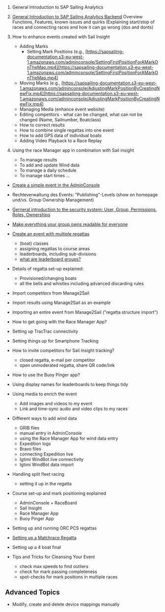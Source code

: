1. General Introduction to SAP Sailing Analytics

2. [General Introduction to SAP Sailing Analytics Backend](https://sapsailing-documentation.s3-eu-west-1.amazonaws.com/adminconsole/ALookAroundAdminConsole.mp4)
	Overview Functions, Features, known issues and quirks (Explaining start/stop of races and 	connecting races and how it can go wrong (dos and donts)
	
3. How to enhance events created with Sail Insight
	* Adding Marks
        * Setting Mark Positions (e.g., [https://sapsailing-documentation.s3-eu-west-1.amazonaws.com/adminconsole/SettingFirstPositionForAMarkOnTheMap.mp4](https://sapsailing-documentation.s3-eu-west-1.amazonaws.com/adminconsole/SettingFirstPositionForAMarkOnTheMap.mp4)
	* Moving Marks (e.g., [https://sapsailing-documentation.s3-eu-west-1.amazonaws.com/adminconsole/AdjustingMarkPositionByCreatingNewFix.mp4](https://sapsailing-documentation.s3-eu-west-1.amazonaws.com/adminconsole/AdjustingMarkPositionByCreatingNewFix.mp4)
	* Managing Media (enhance event website)
	* Editing competitors - what can be changed, what can not be changed (Name, Sailnumber, 		Boatclass)
	* How to correct results
	* How to combine single regattas into one event
	* How to add GPS data of individual boats
	* Adding Video Playback to a Race Replay 

4. Using the race Manager app in combination with Sail insight
	* To manage results
	* To add and update Wind data
	* To manage a daily schedule 
	* To manage start times
	…



- [Create a simple event in the AdminConsole](https://sapsailing-documentation.s3-eu-west-1.amazonaws.com/adminconsole/CreatingYourFirstEvent.mp4)
- Rechteverwaltung des Events: "Publishing"-Levels (show on homepage und/vs. Group Ownership Management)
- [Gerneral introduction to the security system: User, Group, Permissions, Roles, Ownerships](https://sapsailing-documentation.s3-eu-west-1.amazonaws.com/adminconsole/IntroductionSecuritySystem.mp4)
- [Make everything your group owns readable for everyone](https://sapsailing-documentation.s3-eu-west-1.amazonaws.com/adminconsole/MakingEverythingYourGroupOwnsReadableForEveryone.mp4)
- [Create an event with multiple regattas](https://sapsailing-documentation.s3-eu-west-1.amazonaws.com/adminconsole/Advanced+Topics/Setting+up+Events+with+multiple+Regattas+or+Classes.mp4)
	* (boat) classes
	* assigning regattas to course areas
	* leaderboards, including sub-divisions
	* [what are leaderboard groups?](https://sapsailing-documentation.s3-eu-west-1.amazonaws.com/adminconsole/Advanced+Topics/Leaderboard+Group+explained.mp4)
 
- Details of regatta set-up explained:
	* Provisioned/changing boats
	* all the bells and whistles including advanced discarding rules
- Import competitors from Manage2Sail
- Import results using Manage2Sail as an example
- Importing an entire event from Manage2Sail ("regatta structure import")
- How to get going with the Race Manager App?
- Setting up TracTrac connectivity
- Setting things up for Smartphone Tracking
- How to invite competitors for Sail Insight tracking?
	* closed regatta, e-mail per competitor
	* open unmoderated regatta, share QR code/link
- How to use the Buoy Pinger app?
- Using display names for leaderboards to keep things tidy
- Using media to enrich the event
	* Add images and videos to my event
	* Link and time-sync audio and video clips to my races
- Different ways to add wind data
	* GRIB files
	* manual entry in AdminConsole
	* using the Race Manager App for wind data entry
	* Expedition logs
	* Bravo files
	* connecting Expedition live
	* Igtimi WindBot live connectivity
	* Igtimi WindBot data import
- Handling split fleet racing
	* setting it up in the regatta
- Course set-up and mark positioning explained
	* AdminConsole + RaceBoard
	* Sail Insight
	* Race Manager App
	* Buoy Pinger App
- Setting up and running ORC PCS regattas
- [Setting up a Matchrace Regatta](https://sapsailing-documentation.s3-eu-west-1.amazonaws.com/adminconsole/Advanced+Topics/MatchraceSetup.mp4)
- Setting up a 4 boat final
- Tips and Tricks for Cleansing Your Event
	* check max speeds to find outliers
	* check for mark passing completeness
	* spot-checks for mark positions in multiple races

## Advanced Topics

* Modify, create and delete device mappings manually